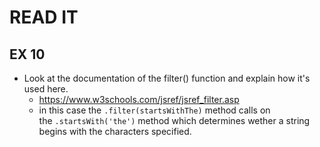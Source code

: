 # READ IT
## EX 10
* Look at the documentation of the filter() function and explain how it's used here.
  * https://www.w3schools.com/jsref/jsref_filter.asp
  * in this case the `.filter(startsWithThe)` method calls on <br>
  the `.startsWith('the')` method which determines wether a string begins with the characters specified.